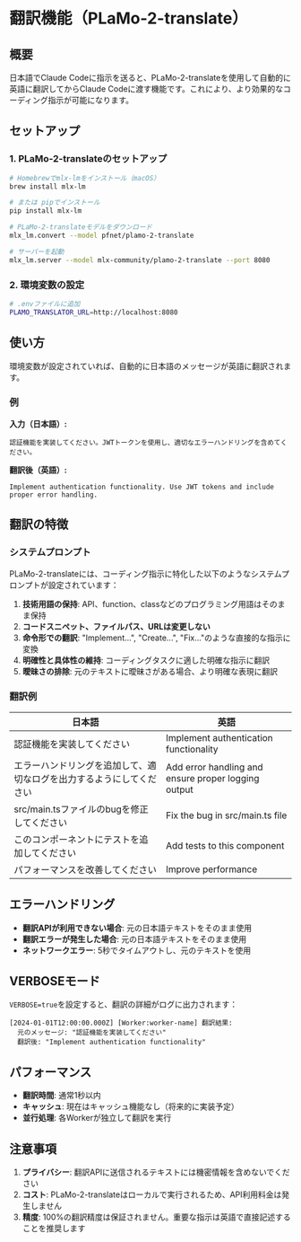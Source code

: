 # 翻訳機能（PLaMo-2-translate）

## 概要

日本語でClaude
Codeに指示を送ると、PLaMo-2-translateを使用して自動的に英語に翻訳してからClaude
Codeに渡す機能です。これにより、より効果的なコーディング指示が可能になります。

## セットアップ

### 1. PLaMo-2-translateのセットアップ

```bash
# Homebrewでmlx-lmをインストール（macOS）
brew install mlx-lm

# または pipでインストール
pip install mlx-lm

# PLaMo-2-translateモデルをダウンロード
mlx_lm.convert --model pfnet/plamo-2-translate

# サーバーを起動
mlx_lm.server --model mlx-community/plamo-2-translate --port 8080
```

### 2. 環境変数の設定

```bash
# .envファイルに追加
PLAMO_TRANSLATOR_URL=http://localhost:8080
```

## 使い方

環境変数が設定されていれば、自動的に日本語のメッセージが英語に翻訳されます。

### 例

**入力（日本語）:**

```
認証機能を実装してください。JWTトークンを使用し、適切なエラーハンドリングを含めてください。
```

**翻訳後（英語）:**

```
Implement authentication functionality. Use JWT tokens and include proper error handling.
```

## 翻訳の特徴

### システムプロンプト

PLaMo-2-translateには、コーディング指示に特化した以下のようなシステムプロンプトが設定されています：

1. **技術用語の保持**:
   API、function、classなどのプログラミング用語はそのまま保持
2. **コードスニペット、ファイルパス、URLは変更しない**
3. **命令形での翻訳**: "Implement...", "Create...",
   "Fix..."のような直接的な指示に変換
4. **明確性と具体性の維持**: コーディングタスクに適した明確な指示に翻訳
5. **曖昧さの排除**: 元のテキストに曖昧さがある場合、より明確な表現に翻訳

### 翻訳例

| 日本語                                                               | 英語                                                |
| -------------------------------------------------------------------- | --------------------------------------------------- |
| 認証機能を実装してください                                           | Implement authentication functionality              |
| エラーハンドリングを追加して、適切なログを出力するようにしてください | Add error handling and ensure proper logging output |
| src/main.tsファイルのbugを修正してください                           | Fix the bug in src/main.ts file                     |
| このコンポーネントにテストを追加してください                         | Add tests to this component                         |
| パフォーマンスを改善してください                                     | Improve performance                                 |

## エラーハンドリング

- **翻訳APIが利用できない場合**: 元の日本語テキストをそのまま使用
- **翻訳エラーが発生した場合**: 元の日本語テキストをそのまま使用
- **ネットワークエラー**: 5秒でタイムアウトし、元のテキストを使用

## VERBOSEモード

`VERBOSE=true`を設定すると、翻訳の詳細がログに出力されます：

```
[2024-01-01T12:00:00.000Z] [Worker:worker-name] 翻訳結果:
  元のメッセージ: "認証機能を実装してください"
  翻訳後: "Implement authentication functionality"
```

## パフォーマンス

- **翻訳時間**: 通常1秒以内
- **キャッシュ**: 現在はキャッシュ機能なし（将来的に実装予定）
- **並行処理**: 各Workerが独立して翻訳を実行

## 注意事項

1. **プライバシー**: 翻訳APIに送信されるテキストには機密情報を含めないでください
2. **コスト**:
   PLaMo-2-translateはローカルで実行されるため、API利用料金は発生しません
3. **精度**:
   100%の翻訳精度は保証されません。重要な指示は英語で直接記述することを推奨します
